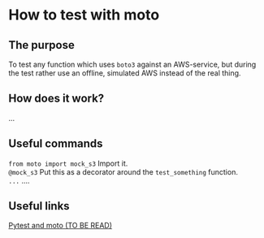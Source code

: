# How to test with moto

## The purpose
To test any function which uses `boto3` against an AWS-service, but during the test rather use an offline, simulated AWS instead of the real thing.

## How does it work?
...

## Useful commands
`from moto import mock_s3` Import it.  
`@mock_s3` Put this as a decorator around the `test_something` function.   
`...`  ....  

## Useful links
[Pytest and moto (TO BE READ)](https://medium.com/@tensoriot/unit-testing-with-pytest-and-moto-e94fc2eefe7a)  
